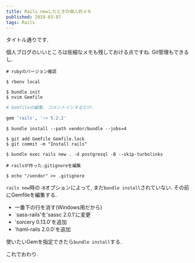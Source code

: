 ```yaml
---
title: Rails newしたときの個人的メモ
published: 2019-03-07
tags: Rails
---
```


タイトル通りです.

<!--more-->

個人ブログのいいところは些細なメモも残しておける点ですね. Git管理もできるし.

```
# rubyのバージョン確認

$ rbenv local
```

```
$ bundle init
$ nvim Gemfile
```

```ruby
# Gemfileの編集. コメントインするだけ.

gem 'rails', '~> 5.2.2'
```

```
$ bundle install --path vendor/bundle --jobs=4

$ git add Gemfile Gemfile.lock
$ git commit -m "Install rails"
```

```
$ bundle exec rails new . -d postgresql -B --skip-turbolinks
```

```
# railsが作った.gitignoreを編集

$ echo "/vendor" >> .gitignore
```

`rails new`時の`-B`オプションによって, まだ`bundle install`されていない. その前にGemfileを編集する.

- 一番下の行を消す(Windows用だから)
- `sass-rails'を'sassc 2.0.1'に変更
- 'sorcery 0.13.0'を追加
- 'haml-rails 2.0.0'を追加

使いたいGemを指定できたら`bundle install`する.

これでおわり.
